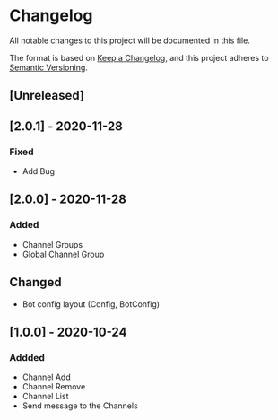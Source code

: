 # Changelog
All notable changes to this project will be documented in this file.

The format is based on [Keep a Changelog](https://keepachangelog.com/en/1.0.0/),
and this project adheres to [Semantic Versioning](https://semver.org/spec/v2.0.0.html).

## [Unreleased]

## [2.0.1] - 2020-11-28
### Fixed
- Add Bug

## [2.0.0] - 2020-11-28
### Added
- Channel Groups
- Global Channel Group

## Changed
- Bot config layout (Config, BotConfig)

## [1.0.0] - 2020-10-24
### Addded
- Channel Add
- Channel Remove
- Channel List
- Send message to the Channels